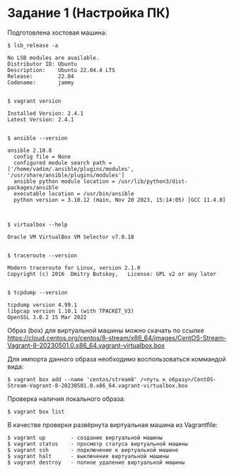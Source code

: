 # Задание 1 (Настройка ПК)

Подготовлена хостовая машина:
```
$ lsb_release -a

No LSB modules are available.
Distributor ID: Ubuntu
Description:    Ubuntu 22.04.4 LTS
Release:        22.04
Codename:       jammy


$ vagrant version

Installed Version: 2.4.1
Latest Version: 2.4.1


$ ansible --version

ansible 2.10.8
  config file = None
  configured module search path = ['/home/vadim/.ansible/plugins/modules', '/usr/share/ansible/plugins/modules']
  ansible python module location = /usr/lib/python3/dist-packages/ansible
  executable location = /usr/bin/ansible
  python version = 3.10.12 (main, Nov 20 2023, 15:14:05) [GCC 11.4.0]



$ virtualbox --help

Oracle VM VirtualBox VM Selector v7.0.18


$ traceroute --version

Modern traceroute for Linux, version 2.1.0
Copyright (c) 2016  Dmitry Butskoy,   License: GPL v2 or any later


$ tcpdump --version

tcpdump version 4.99.1
libpcap version 1.10.1 (with TPACKET_V3)
OpenSSL 3.0.2 15 Mar 2022
```

Образ (box) для виртуальной машины можно скачать по ссылке https://cloud.centos.org/centos/8-stream/x86_64/images/CentOS-Stream-Vagrant-8-20230501.0.x86_64.vagrant-virtualbox.box


Для импорта данного образа необходимо воспользоваться коммандой вида:

```
$ vagrant box add --name 'centos/stream8' /<путь к образу>/CentOS-Stream-Vagrant-8-20230501.0.x86_64.vagrant-virtualbox.box
```

Проверка наличия локального образа:

```
$ vagrant box list
```

В качестве проверки развёрнута виртуальная машина из Vagrantfile:

```
$ vagrant up        - создание виртуальной машины
$ vagrant status    - просмотр статуса виртуальной машины
$ vagrant ssh       - подключение к виртуальной машине
$ vagrant halt      - выключение виртуальной машины
$ vagrant destroy   - полное удаление виртуальной машины

```